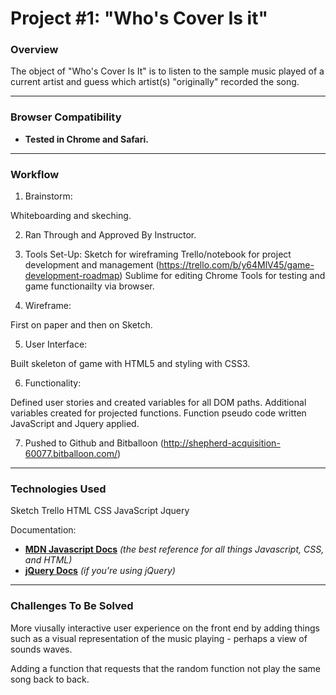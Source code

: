 

# Project #1: "Who's Cover Is it"

### Overview

<!-- Let's start out with something fun - **a game!** -->

The object of "Who's Cover Is It" is to listen to the sample music played of a current artist and guess which artist(s) "originally" recorded the song.


---

### Browser Compatibility

* **Tested in Chrome and Safari.**

---

### Workflow

1. Brainstorm: 

Whiteboarding and skeching.

2. Ran Through and Approved By Instructor.

3. Tools Set-Up: 
Sketch for wireframing
Trello/notebook for project development and management (https://trello.com/b/y64MlV45/game-development-roadmap)
Sublime for editing
Chrome Tools for testing and game functionailty via browser.

4. Wireframe: 

First on paper and then on Sketch.

5. User Interface: 

Built skeleton of game with HTML5 and styling with CSS3.

6. Functionality: 

Defined user stories and created variables for all DOM paths. 
Additional variables created for projected functions. 
Function pseudo code written
JavaScript and Jquery applied.

7. Pushed to Github and Bitballoon (http://shepherd-acquisition-60077.bitballoon.com/)

---

### Technologies Used

Sketch
Trello 
HTML
CSS
JavaScript
Jquery

Documentation:
* **[MDN Javascript Docs](https://developer.mozilla.org/en-US/docs/Web/JavaScript)** _(the best reference for all things Javascript, CSS, and HTML)_
* **[jQuery Docs](http://api.jquery.com)** _(if you're using jQuery)_

---

### Challenges To Be Solved

More viusally interactive user experience on the front end by adding things such as a visual representation of the music playing - perhaps a view of sounds waves.

Adding a function that requests that the random function not play the same song back to back.
